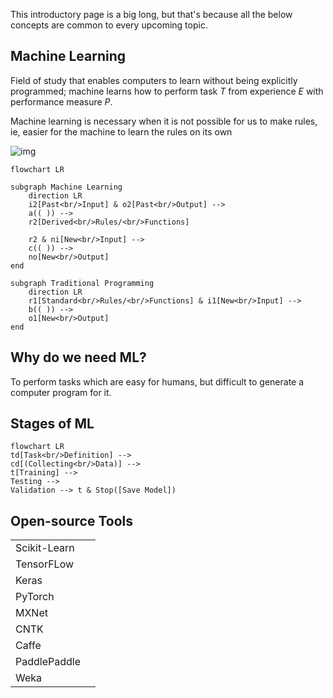 This introductory page is a big long, but that's because all the below concepts are common to every upcoming topic.

## Machine Learning

Field of study that enables computers to learn without being explicitly programmed; machine learns how to perform task $T$ from experience $E$ with performance measure $P$.

Machine learning is necessary when it is not possible for us to make rules, ie, easier for the machine to learn the rules on its own

![img](./../../assets/overview_ai_ml_dl_ds.svg)

```mermaid
flowchart LR

subgraph Machine Learning
	direction LR
	i2[Past<br/>Input] & o2[Past<br/>Output] -->
	a(( )) -->
	r2[Derived<br/>Rules/<br/>Functions]
	
	r2 & ni[New<br/>Input] -->
	c(( )) -->
	no[New<br/>Output]
end

subgraph Traditional Programming
	direction LR
	r1[Standard<br/>Rules/<br/>Functions] & i1[New<br/>Input] -->
	b(( )) -->
	o1[New<br/>Output]
end
```

## Why do we need ML?

To perform tasks which are easy for humans, but difficult to generate a computer program for it.

## Stages of ML

```mermaid
flowchart LR
td[Task<br/>Definition] -->
cd[(Collecting<br/>Data)] -->
t[Training] -->
Testing -->
Validation --> t & Stop([Save Model])
```

## Open-source Tools

|              |      |
| ------------ | ---- |
| Scikit-Learn |      |
| TensorFLow   |      |
| Keras        |      |
| PyTorch      |      |
| MXNet        |      |
| CNTK         |      |
| Caffe        |      |
| PaddlePaddle |      |
| Weka         |      |

